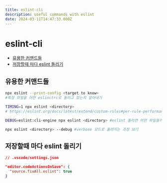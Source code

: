 ```yaml
---
title: eslint-cli
description: useful commands with eslint
date: 2024-03-11T14:47:33.000Z
---
```


# eslint-cli

<!-- START doctoc generated TOC please keep comment here to allow auto update -->
<!-- DON'T EDIT THIS SECTION, INSTEAD RE-RUN doctoc TO UPDATE -->

- [유용한 커맨드들](#%EC%9C%A0%EC%9A%A9%ED%95%9C-%EC%BB%A4%EB%A7%A8%EB%93%9C%EB%93%A4)
- [저장할때 마다 eslint 돌리기](#%EC%A0%80%EC%9E%A5%ED%95%A0%EB%95%8C-%EB%A7%88%EB%8B%A4-eslint-%EB%8F%8C%EB%A6%AC%EA%B8%B0)

<!-- END doctoc generated TOC please keep comment here to allow auto update -->

## 유용한 커맨드들

```bash
npx eslint --print-config <target to know>
#특정 파일을 어떤 eslinctrc로 돌리고 있는지 알아내기

TIMING=1 npx eslint <directory>
# https://eslint.org/docs/latest/extend/custom-rules#per-rule-performance

DEBUG=eslint:cli-engine npx eslint <directory> #eslint 돌리면 어떤 파일들이 돌려지고 있는지 알기

npx eslint <directory> --debug #verbose 모드로 돌려지는 과정 보기
```

## 저장할때 마다 eslint 돌리기

```json
// .vscode/settings.json

"editor.codeActionsOnSave": {
  "source.fixAll.eslint": true
}
```
